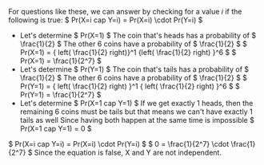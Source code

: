 For questions like these, we can answer by checking for a value $i$ if the following is true: $ Pr(X=i cap Y=i) = Pr(X=i) \cdot Pr(Y=i) $

<ul>
	<li> Let's determine $ Pr(X=1) $ 
	      The coin that's heads has a probability of $ \frac{1}{2} $ 
	      The other 6 coins have a probability of $ \frac{1}{2} $ 
	      $ Pr(X=1) = { left( \frac{1}{2} right)}^1 {left( \frac{1}{2} right) }^6 $ 
	      $ Pr(X=1) = \frac{1}{2^7} $
	<li> Let's determine $ Pr(Y=1) $ 
	      The coin that's tails has a probability of $ \frac{1}{2} $ 
	      The other 6 coins have a probability of $ \frac{1}{2} $ 
	      $ Pr(Y=1) = { left( \frac{1}{2} right) }^1 { left( \frac{1}{2} right) }^6 $ 
	      $ Pr(Y=1) = \frac{1}{2^7} $
	<li> Let's determine $ Pr(X=1 cap Y=1) $ 
	      If we get exactly 1 heads, then the remaining 6 coins must be tails 
	      but that means we can't have exactly 1 tails as well 
	      Since having both happen at the same time is impossible 
	      $ Pr(X=1 cap Y=1) = 0 $
</ul>
$ Pr(X=i cap Y=i) = Pr(X=i) \cdot Pr(Y=i) $ 
$ 0 = \frac{1}{2^7} \cdot \frac{1}{2^7} $ 
Since the equation is false, X and Y are not independent.
